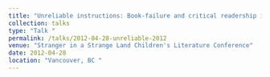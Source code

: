 ```yaml
---
title: "Unreliable instructions: Book-failure and critical readership in metafictive fantasy for younger readers."
collection: talks
type: "Talk "
permalink: /talks/2012-04-28-unreliable-2012
venue: "Stranger in a Strange Land Children's Literature Conference"
date: 2012-04-28
location: "Vancouver, BC "
---
```

